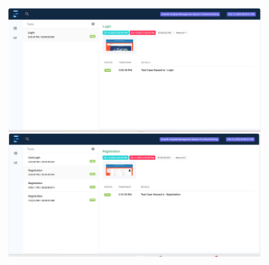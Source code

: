 ![LogIn TestCase Passed](https://github.com/sadhika88/KosmikHospitalManagementSystemProject/blob/7e0e1a57210d44719998fc574d4fd951a97e6f7c/Screenshot%202025-02-15%20150027.png)
![Registration Of Individual Patient TestCase Passed](https://github.com/sadhika88/KosmikHospitalManagementSystemProject/blob/b0b7eebc8046f0ff66952a1cf070735312a4fd64/Screenshot%202025-02-15%20155532.png)
